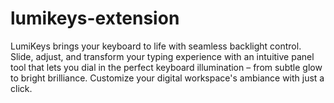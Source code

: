 # lumikeys-extension
LumiKeys brings your keyboard to life with seamless backlight control. Slide, adjust, and transform your typing experience with an intuitive panel tool that lets you dial in the perfect keyboard illumination – from subtle glow to bright brilliance. Customize your digital workspace's ambiance with just a click.
